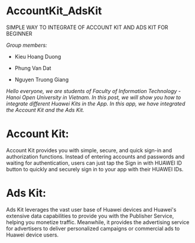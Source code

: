 # AccountKit_AdsKit
SIMPLE WAY TO INTEGRATE OF ACCOUNT KIT AND ADS KIT FOR BEGINNER

*Group members:*

- Kieu Hoang Duong

- Phung Van Dat

- Nguyen Truong Giang


*Hello everyone, we are students of Faculty of Information Technology - Hanoi Open University in Vietnam. In this post, we will show you how to integrate different Huawei Kits in the App. In this app, we have integrated the Account Kit and the Ads Kit.*

# Account Kit: 
Account Kit provides you with simple, secure, and quick sign-in and authorization functions. Instead of entering accounts and passwords and waiting for authentication, users can just tap the Sign in with HUAWEI ID button to quickly and securely sign in to your app with their HUAWEI IDs.

# Ads Kit: 
Ads Kit leverages the vast user base of Huawei devices and Huawei's extensive data capabilities to provide you with the Publisher Service, helping you monetize traffic. Meanwhile, it provides the advertising service for advertisers to deliver personalized campaigns or commercial ads to Huawei device users.
